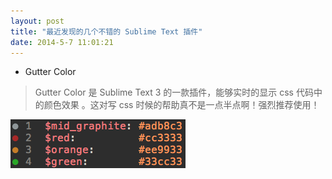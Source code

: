 ```yaml
---
layout: post
title: "最近发现的几个不错的 Sublime Text 插件"
date: 2014-5-7 11:01:21
---
```

* Gutter Color

> Gutter Color 是 Sublime Text 3 的一款插件，能够实时的显示 css 代码中的颜色效果
> 。这对写 css 时候的帮助真不是一点半点啊！强烈推荐使用！


![](/images/gutter_color.png)